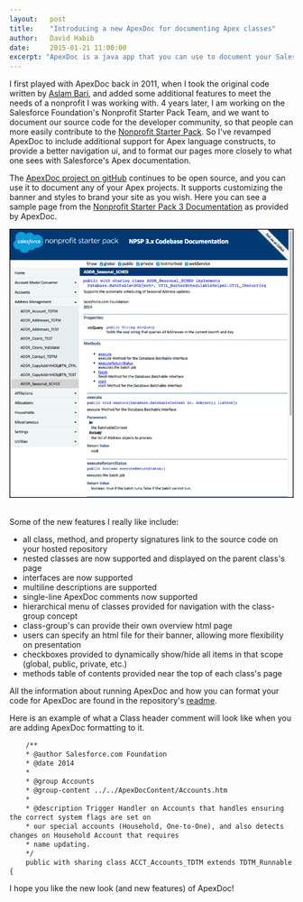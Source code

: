 ```yaml
---
layout:   post
title:    "Introducing a new ApexDoc for documenting Apex classes"
author:   David Habib
date:     2015-01-21 11:00:00
excerpt: "ApexDoc is a java app that you can use to document your Salesforce Apex classes. You tell ApexDoc where your class files are, and it will generate a set of static HTML pages that fully document each class, including its properties and methods. Each static HTML page will include an expandable menu on its left hand side, that shows a 2-level tree structure of all of your classes. Command line parameters allow you to control many aspects of ApexDoc, such as providing your own banner HTML for the pages to use."
---
```

I first played with ApexDoc back in 2011, when I took the original code written by [Aslam Bari](http://techsahre.blogspot.com/2011/01/apexdoc-salesforce-code-documentation.html), and added some additional features to meet the needs of a nonprofit I was working with. 4 years later, I am working on the Salesforce Foundation's Nonprofit Starter Pack Team, and we want to document our source code for the developer community, so that people can more easily contribute to the [Nonprofit Starter Pack](http://github.com/SalesforceFoundation/Cumulus).  So I've revamped ApexDoc to include additional support for Apex language constructs, to provide a better navigation ui, and to format our pages more closely to what one sees with Salesforce's Apex documentation.

The [ApexDoc project on gitHub](http://github.com/SalesforceFoundation/ApexDoc) continues to be open source, and you can use it to document any of your Apex projects. It supports customizing the banner and styles to brand your site as you wish. Here you can see a sample page from the [Nonprofit Starter Pack 3 Documentation](http://developer.salesforcefoundation.org/Cumulus/ApexDocumentation/index.html) as provided by ApexDoc.

![ApexDoc Preview](../assets/images/ApexDoc3.jpg)


<br/>
Some of the new features I really like include:

- all class, method, and property signatures link to the source code on your hosted repository
- nested classes are now supported and displayed on the parent class's page
- interfaces are now supported
- multiline descriptions are supported
- single-line ApexDoc comments now supported
- hierarchical menu of classes provided for navigation with the class-group concept
- class-group's can provide their own overview html page
- users can specify an html file for their banner, allowing more flexibility on presentation
- checkboxes provided to dynamically show/hide all items in that scope (global, public, private, etc.)
- methods table of contents provided near the top of each class's page


All the information about running ApexDoc and how you can format your code for ApexDoc are found in the repository's [readme](http://github.com/SalesforceFoundation/ApexDoc/blob/master/README.md).


Here is an example of what a Class header comment will look like when you are adding ApexDoc formatting to it.
```
	/**
	* @author Salesforce.com Foundation
	* @date 2014
	*
	* @group Accounts
	* @group-content ../../ApexDocContent/Accounts.htm
	*
	* @description Trigger Handler on Accounts that handles ensuring the correct system flags are set on
	* our special accounts (Household, One-to-One), and also detects changes on Household Account that requires
	* name updating.
	*/
	public with sharing class ACCT_Accounts_TDTM extends TDTM_Runnable {
```

I hope you like the new look (and new features) of ApexDoc!
